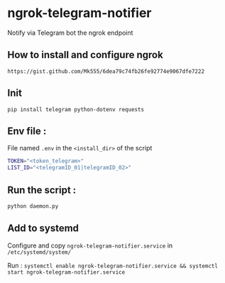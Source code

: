 # ngrok-telegram-notifier
Notify via Telegram bot the ngrok endpoint

## How to install and configure ngrok
``` https://gist.github.com/Mk555/6dea79c74fb26fe92774e9067dfe7222 ```

## Init
```pip install telegram python-dotenv requests```

## Env file : 
File named ```.env``` in the ```<install_dir>``` of the script
```bash
TOKEN="<token_telegram>"
LIST_ID="<telegramID_01|telegramID_02>"
```

## Run the script : 
```bash
python daemon.py
```

## Add to systemd
Configure and copy ```ngrok-telegram-notifier.service``` in ```/etc/systemd/system/```

Run : 
```systemctl enable ngrok-telegram-notifier.service && systemctl start ngrok-telegram-notifier.service```
